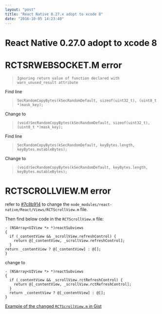 ```yaml
---
layout: "post"
title: "React Native 0.27.x adopt to xcode 8"
date: "2016-10-05 14:23:40"
---
```


React Native 0.27.0 adopt to xcode 8
====
# RCTSRWEBSOCKET.M error

> `Ignoring return value of function declared with warn_unused_result attribute`

Find line

> `SecRandomCopyBytes(kSecRandomDefault, sizeof(uint32_t), (uint8_t *)mask_key);`

Change to

> `(void)SecRandomCopyBytes(kSecRandomDefault, sizeof(uint32_t), (uint8_t *)mask_key);`


Find line

> `SecRandomCopyBytes(kSecRandomDefault, keyBytes.length, keyBytes.mutableBytes);`

Change to

> `(void)SecRandomCopyBytes(kSecRandomDefault, keyBytes.length, keyBytes.mutableBytes);`


# RCTSCROLLVIEW.M error

refer to [#7c8b914](https://github.com/facebook/react-native/commit/7c8b91442b3547cf94c752f234210bef0848c00a) to change the `node_modules/react-native/React/Views/RCTScrollView.m` file.

Then find below code in the `RCTScrollView.m` file:

```
- (NSArray<UIView *> *)reactSubviews
{
  if (_contentView && _scrollView.refreshControl) {
    return @[_contentView, _scrollView.refreshControl];
  }
return _contentView ? @[_contentView] : @[];
}
```

change to

```
- (NSArray<UIView *> *)reactSubviews
{
  if (_contentView && _scrollView.rctRefreshControl) {
    return @[_contentView, _scrollView.rctRefreshControl];
  }
  return _contentView ? @[_contentView] : @[];
}
```

[Example of the changed `RCTScrollView.m` in Gist](https://gist.github.com/yanqiw/5478681bb8eb1a7037f7a5b904a83f5e)
